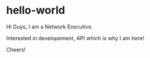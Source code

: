 # hello-world

Hi Guys, I am a Network Executive.

Interested in developement, API which is why I am here!

Cheers!
